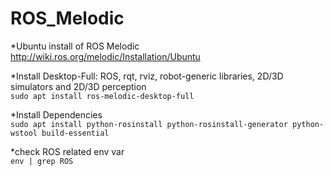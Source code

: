 # ROS_Melodic
*Ubuntu install of ROS Melodic  
http://wiki.ros.org/melodic/Installation/Ubuntu

*Install Desktop-Full:  ROS, rqt, rviz, robot-generic libraries, 2D/3D simulators and 2D/3D perception  
```sudo apt install ros-melodic-desktop-full```

*Install Dependencies  
```sudo apt install python-rosinstall python-rosinstall-generator python-wstool build-essential```

*check ROS related env var  
```env | grep ROS```


